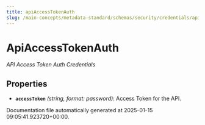 ```yaml
---
title: apiAccessTokenAuth
slug: /main-concepts/metadata-standard/schemas/security/credentials/apiaccesstokenauth
---
```


# ApiAccessTokenAuth

*API Access Token Auth Credentials*

## Properties

- **`accessToken`** *(string, format: password)*: Access Token for the API.


Documentation file automatically generated at 2025-01-15 09:05:41.923720+00:00.
